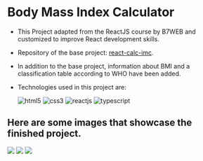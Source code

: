 # Body Mass Index Calculator

- This Project adapted from the ReactJS course by B7WEB and customized to improve React development skills.
- Repository of the base project: [react-calc-imc](https://github.com/suporteb7web/react-calc-imc).
- In addition to the base project, information about BMI and a classification table according to WHO have been added.


- Technologies used in this project are:
    <div style="display: inline_block">
        <img  alt="html5" src="https://img.shields.io/badge/HTML5-004369?style=for-the-badge&logo=html5&logoColor=white"/>
        <img  alt="css3" src="https://img.shields.io/badge/CSS3-0e7178?style=for-the-badge&logo=css3&logoColor=white"/>
        <img  alt="reactjs" src="https://img.shields.io/badge/reactjs-004369?style=for-the-badge&logo=react&logoColor=white"/>
        <img  alt="typescript" src="https://img.shields.io/badge/typescript-0e7178?style=for-the-badge&logo=typescript&logoColor=black"/>
    </div>

## Here are some images that showcase the finished project.
<img src='src/assets/projetoFinal1.png'>
<img src='src/assets/projetoFinal2.png'>
<img src='src/assets/projetoFinal3.png'>
